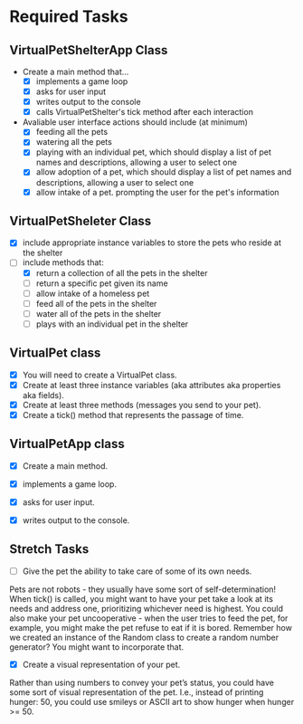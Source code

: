 # Required Tasks
## VirtualPetShelterApp Class
- Create a main method that...
  - [x] implements a game loop
  - [x] asks for user input
  - [x] writes output to the console
  - [x] calls VirtualPetShelter's tick method after each interaction
- Avaliable user interface actions should include (at minimum)
  - [x] feeding all the pets
  - [x] watering all the pets
  - [x] playing with an individual pet, which should display a list of pet names and descriptions, allowing a user to select one
  - [x] allow adoption of a pet, which should display a list of pet names and descriptions, allowing a user to select one
  - [x] allow intake of a pet. prompting the user for the pet's information

## VirtualPetSheleter Class
- [x] include appropriate instance variables to store the pets who reside at the shelter
- [ ] include methods that:
  - [x] return a collection of all the pets in the shelter
  - [ ] return a specific pet given its name
  - [ ] allow intake of a homeless pet
  - [ ] feed all of the pets in the shelter
  - [ ] water all of the pets in the shelter
  - [ ] plays with an individual pet in the shelter

## VirtualPet class
- [x] You will need to create a VirtualPet class.
- [x] Create at least three instance variables (aka attributes aka properties aka fields).
- [x] Create at least three methods (messages you send to your pet).
- [x] Create a tick() method that represents the passage of time.

## VirtualPetApp class
- [x] Create a main method.
- [x] implements a game loop.
- [x] asks for user input.
- [x] writes output to the console.


## Stretch Tasks
- [ ] Give the pet the ability to take care of some of its own needs.

Pets are not robots - they usually have some sort of self-determination! When tick() is called, you might want to have your pet take a look at its needs and address one, prioritizing whichever need is highest. You could also make your pet uncooperative - when the user tries to feed the pet, for example, you might make the pet refuse to eat if it is bored. Remember how we created an instance of the Random class to create a random number generator? You might want to incorporate that.

- [x] Create a visual representation of your pet.

Rather than using numbers to convey your pet’s status, you could have some sort of visual representation of the pet. I.e., instead of printing hunger: 50, you could use smileys or ASCII art to show hunger when hunger >= 50.
